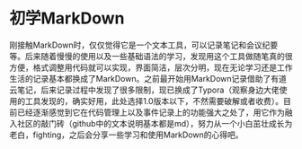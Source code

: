 # 初学MarkDown
刚接触MarkDown时，仅仅觉得它是一个文本工具，可以记录笔记和会议纪要等。后来随着慢慢的使用以及一些基础语法的学习，发现用这个工具做随笔真的很方便，格式调整用代码就可以实现，界面简洁，层次分明，现在无论学习还是工作生活的记录基本都换成了MarkDown。之前最开始用MarkDown记录借助了有道云笔记，后来记录过程中发现了很多限制，现已换成了Typora（观察身边大佬使用的工具发现的，确实好用，此处选择1.0版本以下，不然需要破解或者收费）。目前已经逐渐感觉到它在代码管理上以及事件记录上的功能强大之处了，用它作为融入社区的敲门砖（github中的文本说明基本都是md），努力从一个小白茁壮成长为老白，fighting，之后会分享一些学习和使用MarkDown的心得吧。
